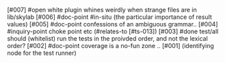 [#007] #open white plugin whines weirdly when strange files are in lib/skylab
[#006]       #doc-point #in-situ (the particular importance of result values)
[#005]       #doc-point confessions of an ambiguous grammar..
[#004]       #inquiry-point choke point etc (#relates-to [#ts-013])
[#003]       #done test/all should (whitelist) run the tests in the proivded order,
             and not the lexical order?
[#002]       #doc-point coverage is a no-fun zone ..
[#001]       (identifying node for the test runner)
